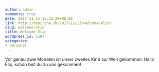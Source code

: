 ```yaml
---
author: admin
comments: true
date: 2017-11-13 15:32:28+00:00
link: http://habi.gna.ch/2017/11/13/welcome-elio/
slug: welcome-elio
title: Welcome Elio
wordpress_id: 5197
categories:
- personal
---
```


Vor genau zwei Monaten ist unser zweites Kind zur Welt gekommen: Hallo Elio, schön bist du zu uns gekommen!
